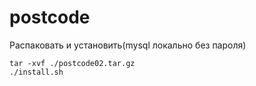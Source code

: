 # postcode
Распаковать и установить(mysql локально без пароля)
```
tar -xvf ./postcode02.tar.gz
./install.sh
```